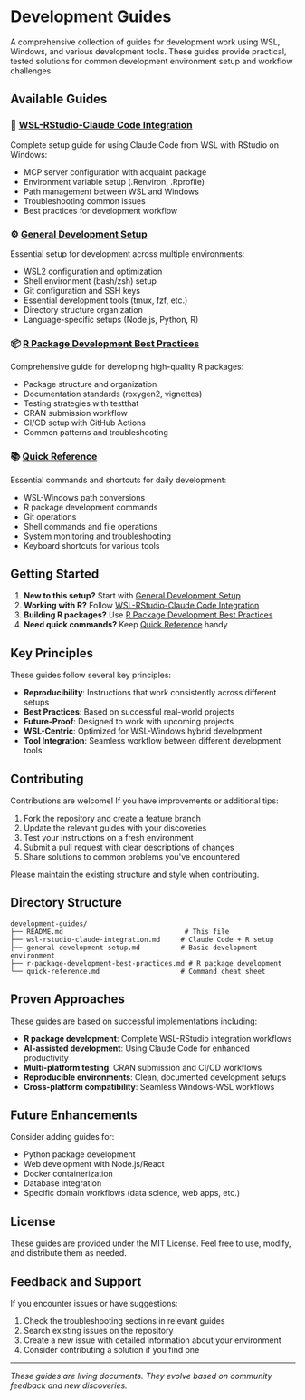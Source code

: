 # Development Guides

A comprehensive collection of guides for development work using WSL, Windows, and various development tools. These guides provide practical, tested solutions for common development environment setup and workflow challenges.

## Available Guides

### 🚀 [WSL-RStudio-Claude Code Integration](wsl-rstudio-claude-integration.md)
Complete setup guide for using Claude Code from WSL with RStudio on Windows:
- MCP server configuration with acquaint package
- Environment variable setup (.Renviron, .Rprofile)
- Path management between WSL and Windows
- Troubleshooting common issues
- Best practices for development workflow

### ⚙️ [General Development Setup](general-development-setup.md)
Essential setup for development across multiple environments:
- WSL2 configuration and optimization
- Shell environment (bash/zsh) setup
- Git configuration and SSH keys
- Essential development tools (tmux, fzf, etc.)
- Directory structure organization
- Language-specific setups (Node.js, Python, R)

### 📦 [R Package Development Best Practices](r-package-development-best-practices.md)
Comprehensive guide for developing high-quality R packages:
- Package structure and organization
- Documentation standards (roxygen2, vignettes)
- Testing strategies with testthat
- CRAN submission workflow
- CI/CD setup with GitHub Actions
- Common patterns and troubleshooting

### 📚 [Quick Reference](quick-reference.md)
Essential commands and shortcuts for daily development:
- WSL-Windows path conversions
- R package development commands
- Git operations
- Shell commands and file operations
- System monitoring and troubleshooting
- Keyboard shortcuts for various tools

## Getting Started

1. **New to this setup?** Start with [General Development Setup](general-development-setup.md)
2. **Working with R?** Follow [WSL-RStudio-Claude Code Integration](wsl-rstudio-claude-integration.md)
3. **Building R packages?** Use [R Package Development Best Practices](r-package-development-best-practices.md)
4. **Need quick commands?** Keep [Quick Reference](quick-reference.md) handy

## Key Principles

These guides follow several key principles:

- **Reproducibility**: Instructions that work consistently across different setups
- **Best Practices**: Based on successful real-world projects
- **Future-Proof**: Designed to work with upcoming projects
- **WSL-Centric**: Optimized for WSL-Windows hybrid development
- **Tool Integration**: Seamless workflow between different development tools

## Contributing

Contributions are welcome! If you have improvements or additional tips:

1. Fork the repository and create a feature branch
2. Update the relevant guides with your discoveries
3. Test your instructions on a fresh environment
4. Submit a pull request with clear descriptions of changes
5. Share solutions to common problems you've encountered

Please maintain the existing structure and style when contributing.

## Directory Structure

```
development-guides/
├── README.md                              # This file
├── wsl-rstudio-claude-integration.md     # Claude Code + R setup
├── general-development-setup.md          # Basic development environment
├── r-package-development-best-practices.md # R package development
└── quick-reference.md                    # Command cheat sheet
```

## Proven Approaches

These guides are based on successful implementations including:

- **R package development**: Complete WSL-RStudio integration workflows
- **AI-assisted development**: Using Claude Code for enhanced productivity
- **Multi-platform testing**: CRAN submission and CI/CD workflows
- **Reproducible environments**: Clean, documented development setups
- **Cross-platform compatibility**: Seamless Windows-WSL workflows

## Future Enhancements

Consider adding guides for:
- Python package development
- Web development with Node.js/React
- Docker containerization
- Database integration
- Specific domain workflows (data science, web apps, etc.)

## License

These guides are provided under the MIT License. Feel free to use, modify, and distribute them as needed.

## Feedback and Support

If you encounter issues or have suggestions:

1. Check the troubleshooting sections in relevant guides
2. Search existing issues on the repository
3. Create a new issue with detailed information about your environment
4. Consider contributing a solution if you find one

---

*These guides are living documents. They evolve based on community feedback and new discoveries.*
